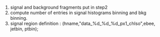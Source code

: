 

1. signal and background fragments put in step2
2. compute number of entries in signal histograms binning and bkg binning.
3. signal region definition : (hname,"data_%d_%d_%d_px1_chIso",ebee, jetbin, ptbin);
